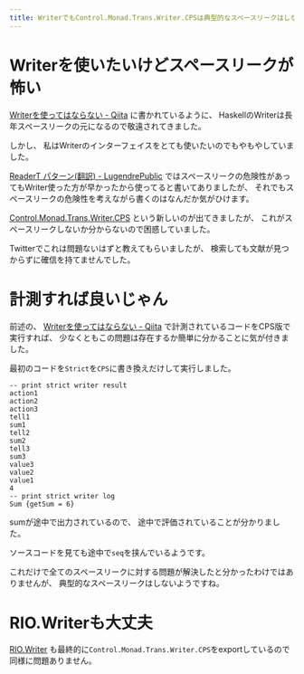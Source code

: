 ```yaml
---
title: WriterでもControl.Monad.Trans.Writer.CPSは典型的なスペースリークはしない
---
```


# Writerを使いたいけどスペースリークが怖い

[Writerを使ってはならない - Qiita](https://qiita.com/ruicc/items/28b1cd2df215ce724e26)
に書かれているように、
HaskellのWriterは長年スペースリークの元になるので敬遠されてきました。

しかし、
私はWriterのインターフェイスをとても使いたいのでもやもやしていました。

[ReaderT パターン(翻訳) - LugendrePublic](https://scrapbox.io/LugendrePublic/ReaderT_%E3%83%91%E3%82%BF%E3%83%BC%E3%83%B3(%E7%BF%BB%E8%A8%B3))
ではスペースリークの危険性があってもWriter使った方が早かったから使ってると書いてありましたが、
それでもスペースリークの危険性を考えながら書くのはなんだか気がひけます。

[Control.Monad.Trans.Writer.CPS](https://www.stackage.org/haddock/lts-19.7/transformers-0.5.6.2/Control-Monad-Trans-Writer-CPS.html)
という新しいのが出てきましたが、
これがスペースリークしないか分からないので困惑していました。

Twitterでこれは問題ないはずと教えてもらいましたが、
検索しても文献が見つからずに確信を持てませんでした。

# 計測すれば良いじゃん

前述の、
[Writerを使ってはならない - Qiita](https://qiita.com/ruicc/items/28b1cd2df215ce724e26)
で計測されているコードをCPS版で実行すれば、
少なくともこの問題は存在するか簡単に分かることに気が付きました。

最初のコードを`Strict`を`CPS`に書き換えだけして実行しました。

~~~
-- print strict writer result
action1
action2
action3
tell1
sum1
tell2
sum2
tell3
sum3
value3
value2
value1
4
-- print strict writer log
Sum {getSum = 6}
~~~

sumが途中で出力されているので、
途中で評価されていることが分かりました。

ソースコードを見ても途中で`seq`を挟んでいるようです。

これだけで全てのスペースリークに対する問題が解決したと分かったわけではありませんが、
典型的なスペースリークはしないようですね。

# RIO.Writerも大丈夫

[RIO.Writer](https://www.stackage.org/haddock/lts-18.16/rio-0.1.21.0/RIO-Writer.html)
も最終的に`Control.Monad.Trans.Writer.CPS`をexportしているので同様に問題ありません。
